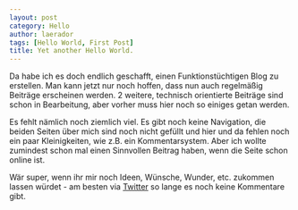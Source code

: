 ```yaml
---
layout: post
category: Hello
author: laerador
tags: [Hello World, First Post]
title: Yet another Hello World.
---
```


Da habe ich es doch endlich geschafft, einen Funktionstüchtigen Blog zu erstellen. Man kann jetzt nur noch hoffen, dass nun auch regelmäßig Beiträge erscheinen werden. 2 weitere, technisch orientierte Beiträge sind schon in Bearbeitung, aber vorher muss hier noch so einiges getan werden.

Es fehlt nämlich noch ziemlich viel. Es gibt noch keine Navigation, die beiden Seiten über mich sind noch nicht gefüllt und hier und da fehlen noch ein paar Kleinigkeiten, wie z.B. ein Kommentarsystem. Aber ich wollte zumindest schon mal einen Sinnvollen Beitrag haben, wenn die Seite schon online ist. 

Wär super, wenn ihr mir noch Ideen, Wünsche, Wunder, etc. zukommen lassen würdet - am besten via [Twitter][] so lange es noch keine Kommentare gibt.

[Twitter]: http;//twitter.com/laerador
